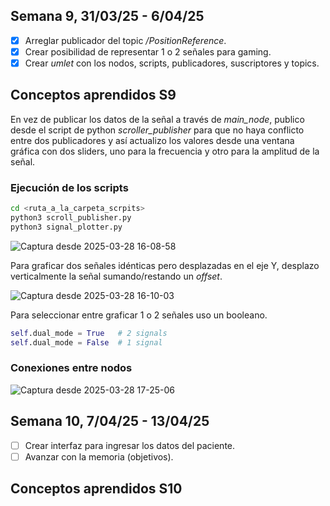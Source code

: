 ## Semana 9, 31/03/25 - 6/04/25

- [x] Arreglar publicador del topic */PositionReference*.
- [x] Crear posibilidad de representar 1 o 2 señales para gaming.
- [x] Crear *umlet* con los nodos, scripts, publicadores, suscriptores y topics.

## Conceptos aprendidos S9

En vez de publicar los datos de la señal a través de *main_node*, publico desde el script de python *scroller_publisher* para que no haya conflicto entre dos publicadores y así actualizo los valores desde una ventana gráfica con dos sliders, uno para la frecuencia y otro para la amplitud de la señal.

### Ejecución de los scripts

```bash
cd <ruta_a_la_carpeta_scrpits>
python3 scroll_publisher.py
python3 signal_plotter.py
```

![Captura desde 2025-03-28 16-08-58](https://github.com/user-attachments/assets/02ab94e6-cd18-4e4f-bc97-e3c7f7f95844)

Para graficar dos señales idénticas pero desplazadas en el eje Y, desplazo verticalmente la señal sumando/restando un *offset*.

![Captura desde 2025-03-28 16-10-03](https://github.com/user-attachments/assets/a534299f-db26-4426-97dc-0008eef75df9)

Para seleccionar entre graficar 1 o 2 señales uso un booleano.

```py
self.dual_mode = True   # 2 signals
self.dual_mode = False  # 1 signal
```

### Conexiones entre nodos

![Captura desde 2025-03-28 17-25-06](https://github.com/user-attachments/assets/d8993eb0-9514-48e1-a372-6f6ddf657eba)


## Semana 10, 7/04/25 - 13/04/25

- [ ] Crear interfaz para ingresar los datos del paciente.
- [ ] Avanzar con la memoria (objetivos).

## Conceptos aprendidos S10
